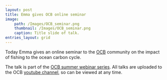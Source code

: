 ```yaml
---
layout: post
title: Emma gives OCB online seminar
image: 
    path: /Images/OCB_seminar.png
    thumbnail: /Images/OCB_seminar.png
    caption: Title slide of talk. 
entries_layout: grid
---
```


Today Emma gives an online seminar to the [OCB](https://www.us-ocb.org/) community on the impact of fishing to the ocean carbon cycle.

The talk is part of the [OCB summer webinar series](https://www.us-ocb.org/ocb-kicks-off-summer-webinar-series/). All talks are uploaded to the OCB [youtube channel](https://www.youtube.com/channel/UCsYfn4kwveGq66wiW0awzMA), so can be viewed at any time.



